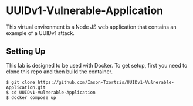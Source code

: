 # UUIDv1-Vulnerable-Application

This virtual environment is a Node JS web application that contains an example of a UUIDv1 attack.

## Setting Up

This lab is designed to be used with Docker. To get setup, first you need to clone this repo and then build the container.

    $ git clone https://github.com/Iason-Tzortzis/UUIDv1-Vulnerable-Application.git
    $ cd UUIDv1-Vulnerable-Application
    $ docker compose up
